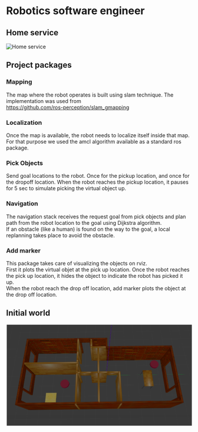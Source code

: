 # Robotics software engineer

## Home service
![Home service](media/home_service.gif)

## Project packages
### Mapping
The map where the robot operates is built using slam technique. The implementation was used from <br/>
https://github.com/ros-perception/slam_gmapping
### Localization
Once the map is available, the robot needs to localize itself inside that map. For that purpose we used the amcl algorithm available as a standard ros package.
### Pick Objects
Send goal locations to the robot. Once for the pickup location, and once for the dropoff location.
When the robot reaches the pickup location, it pauses for 5 sec to simulate picking the virtual object up.
### Navigation
The navigation stack receives the request goal from pick objects and plan path from the robot location to the goal using Dijkstra algorithm.<br/>
If an obstacle (like a human) is found on the way to the goal, a local replanning takes place to avoid the obstacle.
### Add marker
This package takes care of visualizing the objects on rviz.<br/>
First it plots the virtual objet at the pick up location. Once the robot reaches the pick up location, it hides the object to indicate the robot has picked it up.<br/>
When the robot reach the drop off location, add marker plots the object at the drop off location.

## Initial world
![My world](media/world_home.png)
